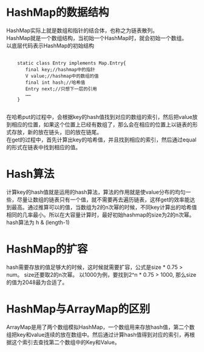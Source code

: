 # HashMap的数据结构
HashMap实际上就是数组和指针的结合体，也称之为链表散列。<br>
HashMap就是一个数组结构，当初始一个HashMap时，就会初始一个数组。<br>
以底层代码表示HashMap的初始结构<br>
<pre>
  <code>
    static class Entry<K,V> implements Map.Entry<K,V>{
       final key;//hashmap中的指针
       V value;//hashmap中的数组的值
       final int hash;//哈希值
       Entry<K,V> next;//只想下一层的引用
       ……
    }
  </code>
</pre>
在哈希put的过程中，会根据key的hash值找到对应的数组的索引，然后把value放到相应的位置，如果这个位置上已经有数组了，那么会在相应的位置上以链表的形式存放，新的放在链头，旧的放在链尾。<br>
在get的过程中，首先计算出key的哈希值，并且找到相应的索引，然后通过equal的形式在链表中找到相应的值。

# Hash算法
计算key的hash值就是运用的hash算法，算法的作用就是使value分布的均匀一些，尽量让数组的链表只有一个值，就不需要再去遍历链表，这样get的效率能达到最高。通过推算可以的值，当数组为2的n次幂的时候，不同key计算出的哈希值相同的几率最小。所以在大容量计算时，最好初始hashmap的size为2的n次幂。<br>
hash算法为 h & (length-1)

# HashMap的扩容
hash需要存放的值足够大的时候，这时候就需要扩容，公式是size * 0.75 > num。 size还要取2的n次幂。 以1000为例，要找到2^n * 0.75 > 1000, 那么size的值为2048最为合适了。 

# HashMap与ArrayMap的区别
ArrayMap是用了两个数组模拟HashMap，一个数组用来存放hash值，第二个数组把key和value连续的放在数组中。然后通过计算hash值得到对应的索引，再根据这个索引去查找第二个数组中的Key和Value。
